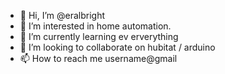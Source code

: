 - 👋 Hi, I’m @eralbright
- 👀 I’m interested in home automation. 
- 🌱 I’m currently learning ev erverything
- 💞️ I’m looking to collaborate on hubitat / arduino
- 📫 How to reach me username@gmail

<!---
eralbright/eralbright is a ✨ special ✨ repository because its `README.md` (this file) appears on your GitHub profile.
You can click the Preview link to take a look at your changes.
--->
